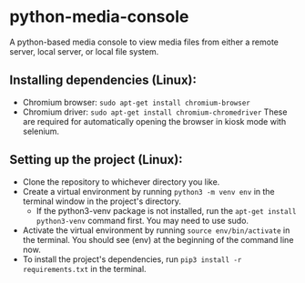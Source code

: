 # python-media-console
A python-based media console to view media files from either a remote server, local server, or local file system.

## Installing dependencies (Linux):
- Chromium browser: `sudo apt-get install chromium-browser`
- Chromium driver: `sudo apt-get install chromium-chromedriver`
These are required for automatically opening the browser in kiosk mode with selenium.

## Setting up the project (Linux):
- Clone the repository to whichever directory you like.
- Create a virtual environment by running `python3 -m venv env` in the terminal window in the project's directory.
  - If the python3-venv package is not installed, run the `apt-get install python3-venv` command first.  You may need to use sudo.
- Activate the virtual environment by running `source env/bin/activate` in the terminal.  You should see (env) at the beginning of the command line now.
- To install the project's dependencies, run `pip3 install -r requirements.txt` in the terminal.